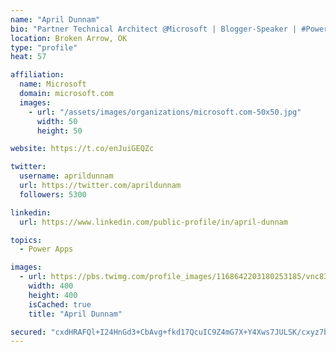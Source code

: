 ```yaml
---
name: "April Dunnam"
bio: "Partner Technical Architect @Microsoft | Blogger-Speaker | #PowerApps, #PowerAutomate, #Office365, #SharePoint | #WIT | #Karaoke Queen"
location: Broken Arrow, OK
type: "profile"
heat: 57

affiliation:
  name: Microsoft
  domain: microsoft.com
  images:
    - url: "/assets/images/organizations/microsoft.com-50x50.jpg"
      width: 50
      height: 50

website: https://t.co/enJuiGEQZc

twitter:
  username: aprildunnam
  url: https://twitter.com/aprildunnam
  followers: 5300

linkedin:
  url: https://www.linkedin.com/public-profile/in/april-dunnam

topics:
  - Power Apps

images:
  - url: https://pbs.twimg.com/profile_images/1168642203180253185/vnc83eOg_400x400.jpg
    width: 400
    height: 400
    isCached: true
    title: "April Dunnam"

secured: "cxdHRAFQl+I24HnGd3+CbAvg+fkd17QcuIC9Z4mG7X+Y4Xws7JULSK/cxyz7bWn69V+rzv8hdxGekdyk154eJKnhVMv8ZJLWmHBzU/1R66W3eN35gW16MtGlgRZ2pm5bZUuyhbOPw4d7oOD9tgVt4a3Uj8SJtYQCk03nrNBo0/MAaQzlFXRWYtIFHbV+N4+/WDaVt7LOii6/vzpZzvs4iYODkk0wb3EdFP5h/A4kzuZoXV4+ffMn/udRq6nUzRs9CLnTD4HfjYGV6thUsV6e8Lc6hzSrDf5A3WRHHSB8VxHuHtlXpXoJQpaZqLYEDczewZ+hPZi4ptOVUytvyH1FPRJzRAjHi8dVArN2okwdlBdzke039F2g/A5sZIwh4uVs1FZ8KQKIDDm3Cjmv+bS926RRipPeY1kMH9mi/GvDCt8=;f99Xv+3QfKuMBCSq1oVhmg=="
---
```


